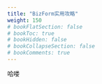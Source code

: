 ```yaml
---
title: "BizForm实用攻略"
weight: 150
# bookFlatSection: false
# bookToc: true
# bookHidden: false
# bookCollapseSection: false
# bookComments: true
---
```


哈喽